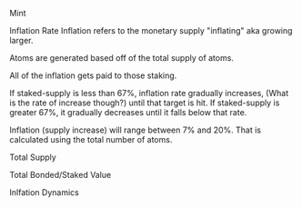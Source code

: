 
Mint 

Inflation Rate
Inflation refers to the monetary supply "inflating" aka growing larger. 

Atoms are generated based off of the total supply of atoms.

All of the inflation gets paid to those staking.

If staked-supply is less than 67%, inflation rate gradually increases, (What is the rate of increase though?) until that target is hit. If staked-supply is  greater 67%, it gradually decreases until it falls below that rate.

Inflation (supply increase) will range between 7% and 20%. That is calculated using the total number of atoms. 



Total Supply

Total Bonded/Staked Value

Inlfation Dynamics



